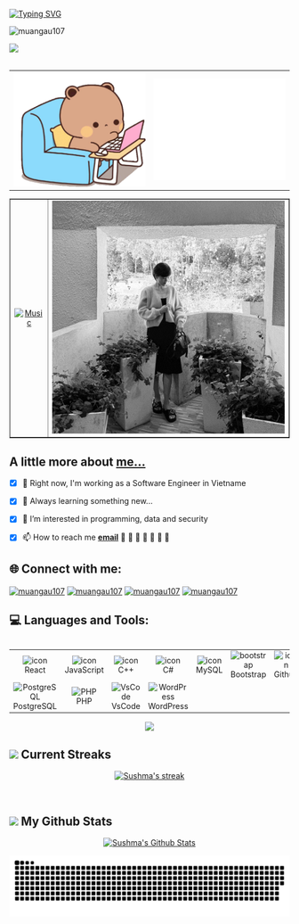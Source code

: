 <!--Welcome-->
[![Typing SVG](https://readme-typing-svg.herokuapp.com?font=Fira+Code&size=27&pause=1000&color=DA4BA0&vCenter=true&width=500&lines=Welcome+to+my+Github+profile!;Hi+%F0%9F%91%8B%2C+I'm+M%C6%B0a+Ng%C3%A2u;I'm+a+Software+Engineer)](https://git.io/typing-svg)

 <div align=left>
 <!--Profile view-->
<p align="left"> <img src="https://komarev.com/ghpvc/?username=muangau107&label=Profile%20views&color=9e0c66&style=flat" alt="muangau107" /> </p>
<!--Follow-->
<img align="left" src="https://img.shields.io/github/followers/muangau107?label=Follow&style=social" />
</div>
<br><br>
<div align="center">
    <table width="100%" align="center" border="0">
        <tr>
            <td align="center">
            <img src="asset/busy-cute.gif" width="400px" >
            </td>
            <td align="center">
              <img src="asset/ngau-detail.svg" width="400px" >
            </td>
        </tr>
    </table>   
</div>

<!-- Social -->
<div align="center">
    <table width="100%" align="center" border="1">
        <tr>
            <td align="center">
                <a href="https://www.youtube.com/watch?v=TbLT12eg-lw">
                    <img alt="Music" src="asset/ngaudj.gif"> 
                </a>
            </td>
            <td align="center">
                <img src="asset/anhdong.gif">
            </td>
        </tr>
    </table>   
</div>



<!--
-  💻 I’m currently working on ...
- 🌱 I’m currently learning ...
- 👯 I’m looking to collaborate on ...
- 🤔 I’m looking for help with ...
- 💬 Ask me about ...
- 📫 How to reach me: ...
- 😄 Pronouns: ...
- ⚡ Fun fact: ...
-->

<!--A little more about me-->
## A little more about [me...](https://github.com/muangau107)

- [x] 🔭 Right now, I'm working as a Software Engineer in Vietname
- [x] 🌱 Always learning something new...
- [x] 👀 I’m interested in programming, data and security
- [x] 📫 How to reach me **[email](mailto:muangau107@gmail.com)**  🌸 🌸 🌸 🌸 🌸 🌸 🌸


<!--Connect with me-->
<h2 align="left">🌐 Connect with me:</h2>

<p align="left">
<a href="https://twitter.com/muangau107" target="blank"><img align="center" src="https://raw.githubusercontent.com/rahuldkjain/github-profile-readme-generator/master/src/images/icons/Social/twitter.svg" alt="muangau107" height="30" width="40" /></a>
<a href="https://fb.com/muangau107" target="blank"><img align="center" src="https://raw.githubusercontent.com/rahuldkjain/github-profile-readme-generator/master/src/images/icons/Social/facebook.svg" alt="muangau107" height="30" width="40" /></a>
<a href="https://instagram.com/muangau107" target="blank"><img align="center" src="https://raw.githubusercontent.com/rahuldkjain/github-profile-readme-generator/master/src/images/icons/Social/instagram.svg" alt="muangau107" height="30" width="40" /></a>
<a href="https://www.youtube.com/@ngauit" target="blank"><img align="center" src="https://raw.githubusercontent.com/rahuldkjain/github-profile-readme-generator/master/src/images/icons/Social/youtube.svg" alt="muangau107" height="30" width="40" /></a>
</p>
<!--Languages and Tools-->
<h2 align="left">💻 Languages and Tools:</h2>
<div style="display: flex; align-items: flex-start; align: center">
<table align="center">
  <tr>
    <td align="center" width="96">
        <img src="https://techstack-generator.vercel.app/react-icon.svg" alt="icon" width="65" height="65" />
      <br>React
    </td>
    <td align="center" width="96">
        <img src="https://techstack-generator.vercel.app/js-icon.svg" alt="icon" width="65" height="65" />
      <br>JavaScript
    </td>
    <td align="center" width="96">
        <img src="https://techstack-generator.vercel.app/cpp-icon.svg" alt="icon" width="65" height="65" />
      <br>C++
    </td>
        <td align="center" width="96">
        <img src="https://techstack-generator.vercel.app/csharp-icon.svg" alt="icon" width="65" height="65" />
      <br>C#
    </td>
    <td align="center" width="96">
        <img src="https://techstack-generator.vercel.app/mysql-icon.svg" alt="icon" width="65" height="65" />
      <br>MySQL
    </td>
    <td align="center"  width="96">
        <img src="https://skillicons.dev/icons?i=bootstrap" width="48" height="48" alt="bootstrap" />
      <br>Bootstrap
    </td>
          <td align="center" width="96">
        <img src="https://techstack-generator.vercel.app/github-icon.svg" alt="icon" width="65" height="65" />
      <br>Github
    </td>  
    <td align="center"  width="96">
        <img src="https://skillicons.dev/icons?i=html" width="48" height="48" alt="HTML5" />
      <br>HTML5
    </td>
    <td align="center" width="96">
        <img src="https://skillicons.dev/icons?i=css" width="48" height="48" alt="css" />
      <br>CSS
    </td>
  </tr>

 <tr>
     <td align="center" width="96">
        <img src="https://skillicons.dev/icons?i=postgres" width="48" height="48" alt="PostgreSQL" />
      <br>PostgreSQL
    </td>
    <td align="center" width="96">
        <img src="https://skillicons.dev/icons?i=php" width="48" height="48" alt="PHP" />
      <br>PHP
    </td>
            <td align="center" width="96">
        <img src="https://skillicons.dev/icons?i=vscode" width="48" height="48" alt="VsCode" />
      <br>VsCode
    </td>
              <td align="center" width="96">
        <img src="https://skillicons.dev/icons?i=wordpress" width="48" height="48" alt="WordPress" />
      <br>WordPress
    </td>
    <td align="center" width="96">
    </td>
    <td align="center" width="96">
      </td>
    <td align="center" width="96">
    </td>
    <td align="center" width="96">
    </td>
    <td align="center" width="96">
    </td>

 </tr>
</table>
<br><br>
</div>

<div align="center">
    <img align="center" src="https://github-readme-stats.vercel.app/api/top-langs/?username=muangau107&theme=dark&hide_border=false&include_all_commits=true&count_private=true&layout=compact" />
 </div>
 
## <img src="https://media2.giphy.com/media/QssGEmpkyEOhBCb7e1/giphy.gif?cid=ecf05e47a0n3gi1bfqntqmob8g9aid1oyj2wr3ds3mg700bl&rid=giphy.gif" width ="25"> Current Streaks

<p align="center">
    <a href="https://github-readme-streak-stats.herokuapp.com/?user=muangau107&theme=black-ice&hide_border=true&stroke=0000&background=060A0CD0">
        <img title="🔥 Get streak stats for your profile at git.io/streak-stats" alt="Sushma's streak" src="https://github-readme-streak-stats.herokuapp.com/?user=muangau107&theme=black-ice&hide_border=true&stroke=0000&background=060A0CD0"/>
    </a>
</p><br/>

## <img src="https://media.giphy.com/media/iY8CRBdQXODJSCERIr/giphy.gif" width="35"> My Github Stats


 <p align="center">
    <a href="https://github-readme-stats.vercel.app/api?username=muangau107&show_icons=true&count_private=true&theme=react&hide_border=true&bg_color=060A0CD0"><img alt="Sushma's Github Stats" src="https://github-readme-stats.vercel.app/api?username=muangau107&show_icons=true&count_private=true&theme=react&hide_border=true&bg_color=060A0CD0" /></a>
    </p>
  
[![github contribution grid snake animation](https://raw.githubusercontent.com/muangau107/muangau107/main/asset/snake.svg)](https://github.com/muangau107)
